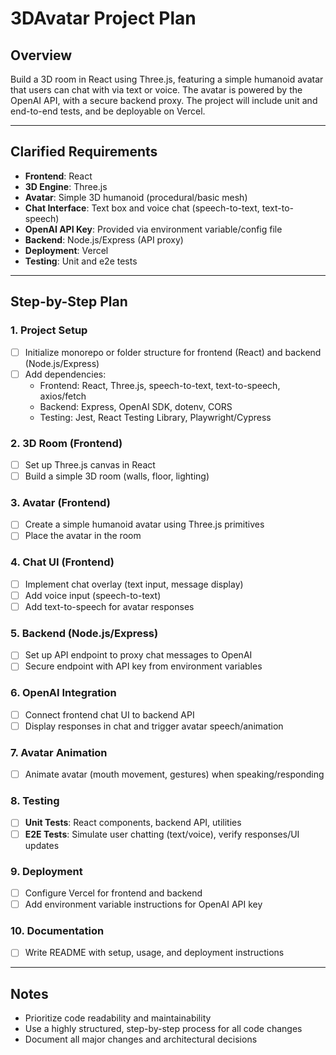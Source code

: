 # 3DAvatar Project Plan

## Overview
Build a 3D room in React using Three.js, featuring a simple humanoid avatar that users can chat with via text or voice. The avatar is powered by the OpenAI API, with a secure backend proxy. The project will include unit and end-to-end tests, and be deployable on Vercel.

---

## Clarified Requirements
- **Frontend**: React
- **3D Engine**: Three.js
- **Avatar**: Simple 3D humanoid (procedural/basic mesh)
- **Chat Interface**: Text box and voice chat (speech-to-text, text-to-speech)
- **OpenAI API Key**: Provided via environment variable/config file
- **Backend**: Node.js/Express (API proxy)
- **Deployment**: Vercel
- **Testing**: Unit and e2e tests

---

## Step-by-Step Plan

### 1. Project Setup
- [ ] Initialize monorepo or folder structure for frontend (React) and backend (Node.js/Express)
- [ ] Add dependencies:
  - Frontend: React, Three.js, speech-to-text, text-to-speech, axios/fetch
  - Backend: Express, OpenAI SDK, dotenv, CORS
  - Testing: Jest, React Testing Library, Playwright/Cypress

### 2. 3D Room (Frontend)
- [ ] Set up Three.js canvas in React
- [ ] Build a simple 3D room (walls, floor, lighting)

### 3. Avatar (Frontend)
- [ ] Create a simple humanoid avatar using Three.js primitives
- [ ] Place the avatar in the room

### 4. Chat UI (Frontend)
- [ ] Implement chat overlay (text input, message display)
- [ ] Add voice input (speech-to-text)
- [ ] Add text-to-speech for avatar responses

### 5. Backend (Node.js/Express)
- [ ] Set up API endpoint to proxy chat messages to OpenAI
- [ ] Secure endpoint with API key from environment variables

### 6. OpenAI Integration
- [ ] Connect frontend chat UI to backend API
- [ ] Display responses in chat and trigger avatar speech/animation

### 7. Avatar Animation
- [ ] Animate avatar (mouth movement, gestures) when speaking/responding

### 8. Testing
- [ ] **Unit Tests**: React components, backend API, utilities
- [ ] **E2E Tests**: Simulate user chatting (text/voice), verify responses/UI updates

### 9. Deployment
- [ ] Configure Vercel for frontend and backend
- [ ] Add environment variable instructions for OpenAI API key

### 10. Documentation
- [ ] Write README with setup, usage, and deployment instructions

---

## Notes
- Prioritize code readability and maintainability
- Use a highly structured, step-by-step process for all code changes
- Document all major changes and architectural decisions 